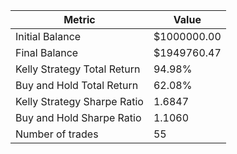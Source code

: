 | Metric | Value |
| --- | --- |
| Initial Balance | $1000000.00 |
| Final Balance | $1949760.47 |
| Kelly Strategy Total Return | 94.98% |
| Buy and Hold Total Return | 62.08% |
| Kelly Strategy Sharpe Ratio | 1.6847 |
| Buy and Hold Sharpe Ratio | 1.1060 |
| Number of trades | 55 |
